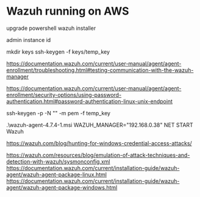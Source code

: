 # Wazuh running on AWS

upgrade powershell
wazuh installer

admin
instance id

mkdir keys
ssh-keygen -f keys/temp_key

https://documentation.wazuh.com/current/user-manual/agent/agent-enrollment/troubleshooting.html#testing-communication-with-the-wazuh-manager

https://documentation.wazuh.com/current/user-manual/agent/agent-enrollment/security-options/using-password-authentication.html#password-authentication-linux-unix-endpoint


ssh-keygen -p -N "" -m pem -f temp_key


.\wazuh-agent-4.7.4-1.msi WAZUH_MANAGER="192.168.0.38"
NET START Wazuh



https://wazuh.com/blog/hunting-for-windows-credential-access-attacks/


https://wazuh.com/resources/blog/emulation-of-attack-techniques-and-detection-with-wazuh/sysmonconfig.xml
https://documentation.wazuh.com/current/installation-guide/wazuh-agent/wazuh-agent-package-linux.html
https://documentation.wazuh.com/current/installation-guide/wazuh-agent/wazuh-agent-package-windows.html
